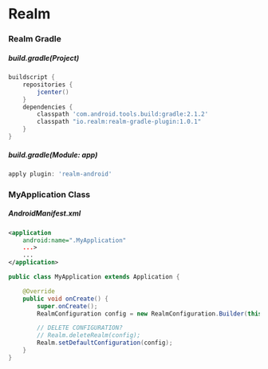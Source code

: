 # Realm

### Realm Gradle

##### build.gradle(Project)

```gradle
buildscript {
    repositories {
        jcenter()
    }
    dependencies {
        classpath 'com.android.tools.build:gradle:2.1.2'
        classpath "io.realm:realm-gradle-plugin:1.0.1"      
    }
}

```
##### build.gradle(Module: app)

```gradle
apply plugin: 'realm-android'
```

### MyApplication Class

##### AndroidManifest.xml
```xml
<application
    android:name=".MyApplication"
    ...>
    ...
</application>

```
```java
public class MyApplication extends Application {

    @Override
    public void onCreate() {
        super.onCreate();
        RealmConfiguration config = new RealmConfiguration.Builder(this).build();

        // DELETE CONFIGURATION?
        // Realm.deleteRealm(config);
        Realm.setDefaultConfiguration(config);
    }
}
```
